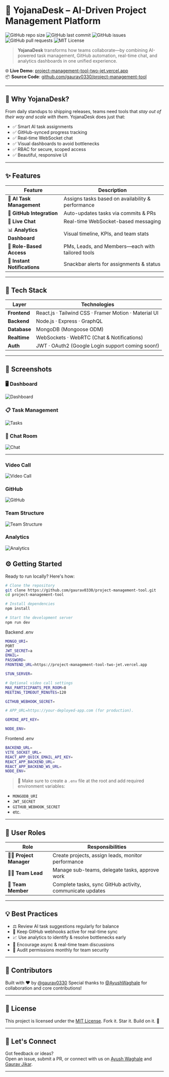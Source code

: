 
# 🚀 YojanaDesk – AI-Driven Project Management Platform

![GitHub repo size](https://img.shields.io/github/repo-size/gaurav0330/project-management-tool)
![GitHub last commit](https://img.shields.io/github/last-commit/gaurav0330/project-management-tool)
![GitHub issues](https://img.shields.io/github/issues/gaurav0330/project-management-tool)
![GitHub pull requests](https://img.shields.io/github/issues-pr/gaurav0330/project-management-tool)
![MIT License](https://img.shields.io/github/license/gaurav0330/project-management-tool)

> **YojanaDesk** transforms how teams collaborate—by combining AI-powered task management, GitHub automation, real-time chat, and analytics dashboards in one unified experience.

🌐 **Live Demo**: [project-management-tool-two-jet.vercel.app](https://project-management-tool-two-jet.vercel.app)  
📦 **Source Code**: [github.com/gaurav0330/project-management-tool](https://github.com/gaurav0330/project-management-tool)

---

## 🧠 Why YojanaDesk?

From daily standups to shipping releases, teams need tools that *stay out of their way and scale with them*. YojanaDesk does just that:

- ✅ Smart AI task assignments
- ✅ GitHub-synced progress tracking
- ✅ Real-time WebSocket chat
- ✅ Visual dashboards to avoid bottlenecks
- ✅ RBAC for secure, scoped access
- ✅ Beautiful, responsive UI

---

## ✨ Features

| Feature | Description |
|--------|-------------|
| 🎯 **AI Task Management** | Assigns tasks based on availability & performance |
| 🐙 **GitHub Integration** | Auto-updates tasks via commits & PRs |
| 💬 **Live Chat** | Real-time WebSocket-based messaging |
| 📊 **Analytics Dashboard** | Visual timeline, KPIs, and team stats |
| 🔐 **Role-Based Access** | PMs, Leads, and Members—each with tailored tools |
| 🔔 **Instant Notifications** | Snackbar alerts for assignments & status |

---

## 🧪 Tech Stack

| Layer | Technologies |
|-------|--------------|
| **Frontend** | React.js · Tailwind CSS · Framer Motion · Material UI |
| **Backend** | Node.js · Express · GraphQL |
| **Database** | MongoDB (Mongoose ODM) |
| **Realtime** | WebSockets · WebRTC (Chat & Notifications) |
| **Auth** | JWT · OAuth2 (Google Login support coming soon!) |

---

## 📸 Screenshots

### 🖥️ Dashboard  
![Dashboard](/docs/assets/dashboard.png)

### 📋 Task Management  
![Tasks](/docs/assets/Task.png)

### 💬 Chat Room  
![Chat](/docs/assets/Chat.png)

---

### Video Call
![Video Call](/docs/assets/VideoCall.png)

### GitHub
![GitHub](/docs/assets/GitHub.png)

### Team Structure
![Team Structure](/docs/assets/Structure.png)

### Analytics
![Analytics](/docs/assets/Analytics.png)





## ⚙️ Getting Started

Ready to run locally? Here's how:

```bash
# Clone the repository
git clone https://github.com/gaurav0330/project-management-tool.git
cd project-management-tool

# Install dependencies
npm install

# Start the development server
npm run dev
````
Backend .env

```bash
MONGO_URI=
PORT
JWT_SECRET=a
EMAIL= 
PASSWORD=
FRONTEND_URL=https://project-management-tool-two-jet.vercel.app

STUN_SERVER=

# Optional video call settings
MAX_PARTICIPANTS_PER_ROOM=8
MEETING_TIMEOUT_MINUTES=120

GITHUB_WEBHOOK_SECRET=   

# APP_URL=https://your-deployed-app.com (for production).

GEMINI_API_KEY=

NODE_ENV=

````

Frontend .env

```bash
BACKEND_URL=
VITE_SOCKET_URL=
REACT_APP_QUICK_EMAIL_API_KEY=
REACT_APP_BACKEND_URL=
REACT_APP_BACKEND_WS_URL=
NODE_ENV=
````

> 🧩 Make sure to create a `.env` file at the root and add required environment variables:

* `MONGODB_URI`
* `JWT_SECRET`
* `GITHUB_WEBHOOK_SECRET`
* etc.

---

## 👥 User Roles

| Role                      | Responsibilities                                          |
| ------------------------- | --------------------------------------------------------- |
| 👨‍💼 **Project Manager** | Create projects, assign leads, monitor performance        |
| 🧑‍💻 **Team Lead**       | Manage sub-teams, delegate tasks, approve work            |
| 👤 **Team Member**        | Complete tasks, sync GitHub activity, communicate updates |

---

## 💡 Best Practices

* ⚖️ Review AI task suggestions regularly for balance
* 🔄 Keep GitHub webhooks active for real-time sync
* 📈 Use analytics to identify & resolve bottlenecks early
* 💬 Encourage async & real-time team discussions
* 🔐 Audit permissions monthly for team security

---

## 🙌 Contributors

Built with ❤️ by [@gaurav0330](https://github.com/gaurav0330)
Special thanks to [@AyushWaghale](https://github.com/AyushWaghale) for collaboration and core contributions!

---

## 📄 License

This project is licensed under the [MIT License](LICENSE).
Fork it. Star it. Build on it. 🚀

---

## 🤝 Let's Connect
Got feedback or ideas?  
Open an issue, submit a PR, or connect with us on [Ayush Waghale](https://www.linkedin.com/in/ayush-waghale/) and [Gaurav Jikar](https://www.linkedin.com/in/gauravjikar/).


---

